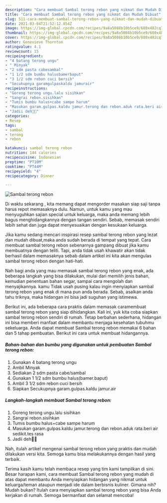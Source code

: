 ```yaml
---
description: "Cara membuat Sambal terong rebon yang nikmat dan Mudah Dibuat"
title: "Cara membuat Sambal terong rebon yang nikmat dan Mudah Dibuat"
slug: 511-cara-membuat-sambal-terong-rebon-yang-nikmat-dan-mudah-dibuat
date: 2021-03-04T21:52:12.854Z
image: https://img-global.cpcdn.com/recipes/9a8a5088b10b5ce9/680x482cq70/sambal-terong-rebon-foto-resep-utama.jpg
thumbnail: https://img-global.cpcdn.com/recipes/9a8a5088b10b5ce9/680x482cq70/sambal-terong-rebon-foto-resep-utama.jpg
cover: https://img-global.cpcdn.com/recipes/9a8a5088b10b5ce9/680x482cq70/sambal-terong-rebon-foto-resep-utama.jpg
author: Genevieve Thornton
ratingvalue: 4.1
reviewcount: 15
recipeingredient:
- "4 batang terong ungu"
- " Minyak"
- "2 sdm pasta cabesambal"
- "1 1/2 sdm bumbu halusbamerbaput"
- "3 1/2 sdm rebon cuci bersih"
- "Secukupnya garamgulpaskaldu jamurair"
recipeinstructions:
- "Goreng terong ungu.lalu sisihkan"
- "Sangrai rebon.sisihkan"
- "Tumis bumbu halus+cabe sampe harum"
- "Masukan garam.gulpas.kaldu jamur.terong dan rebon.aduk rata.beri air sedikit.tes rasa"
- "Jadii deh🤤🤤"
categories:
- Resep
tags:
- sambal
- terong
- rebon

katakunci: sambal terong rebon 
nutrition: 144 calories
recipecuisine: Indonesian
preptime: "PT10M"
cooktime: "PT44M"
recipeyield: "4"
recipecategory: Dinner

---
```



![Sambal terong rebon](https://img-global.cpcdn.com/recipes/9a8a5088b10b5ce9/680x482cq70/sambal-terong-rebon-foto-resep-utama.jpg)

Di waktu  sekarang , kita memang dapat mengorder masakan siap saji tanpa harus repot memasaknya dulu. Namun, untuk kamu yang mau menyuguhkan sajian special untuk keluarga, maka anda memang lebih bagus menghidangkannya dengan tangan sendiri. Sebab, memasak sendiri lebih sehat dan juga dapat menyesuaikan dengan kesukaan keluarga.

Jika kamu sedang mencari inspirasi resep sambal terong rebon yang lezat dan mudah dibuat,maka anda sudah berada di tempat yang tepat. Cara membuat sambal terong rebon  sebenarnya gampang dibuat jika kamu membuatnya dengan teliti. Tapi, anda tidak usah khawatir akan tidak berhasil dalam memasaknya 
sebab dalam artikel ini kita akan mengulas sambal terong rebon dengan hati-hati.  



Nah bagi anda yang mau memasak sambal terong rebon yang enak, ada beberapa langkah yang bisa dilakukan, mulai dari memilih jenis bahan, kemudian penentuan bahan segar, sampai cara mengolah dan menyajikannya. kamu Tidak usah pusing kalau ingin menyiapkan sambal terong rebon yang enak di mana pun anda berada. Sebab, asalkan anda  tahu triknya, maka hidangan ini bisa jadi suguhan yang istimewa.

Berikut ini, ada beberapa cara praktis  dalam memasak caramembuat sambal terong rebon yang siap dihidangkan. Kali ini, yuk kita coba siapkan sambal terong rebon sendiri di rumah. Tetap berbahan sederhana, hidangan ini bisa memberi manfaat dalam membantu menjaga kesehatan tubuhmu sekeluarga. Anda dapat membuat Sambal terong rebon memakai 6 bahan dan 5 tahap pembuatan. Berikut ini cara untuk membuat hidangannya.

<!--inarticleads1-->

##### Bahan-bahan dan bumbu yang digunakan untuk pembuatan Sambal terong rebon:

1. Gunakan 4 batang terong ungu
1. Ambil  Minyak
1. Sediakan 2 sdm pasta cabe/sambal
1. Gunakan 1 1/2 sdm bumbu halus(bamer.baput)
1. Ambil 3 1/2 sdm rebon cuci bersih
1. Siapkan Secukupnya garam.gulpas.kaldu jamur.air




<!--inarticleads2-->

##### Langkah-langkah membuat Sambal terong rebon:

1. Goreng terong ungu.lalu sisihkan
1. Sangrai rebon.sisihkan
1. Tumis bumbu halus+cabe sampe harum
1. Masukan garam.gulpas.kaldu jamur.terong dan rebon.aduk rata.beri air sedikit.tes rasa
1. Jadii deh🤤🤤




Nah, itulah artikel mengenai  sambal terong rebon  yang praktis dan mudah dilakukan versi kita. Semoga kamu bisa melakukannya dengan hasil yang terbaik. 

Terima kasih kamu telah membaca resep yang tim kami tampilkan di sini. Besar harapan kami, cara membuat  Sambal terong rebon yang mudah di atas dapat membantu Anda menyiapkan hidangan yang nikmat untuk keluarga/teman ataupun menjadi ide dalam berbisnis kuliner. Gimana nih? Mudah bukan? Itulah cara menyiapkan sambal terong rebon yang bisa Anda kerjakan di rumah. Semoga bermanfaat dan selamat mencoba!


